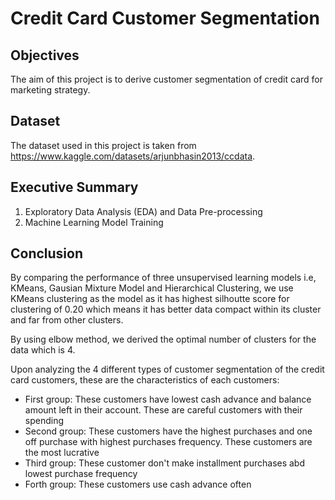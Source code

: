 # Credit Card Customer Segmentation

## Objectives
The aim of this project is to derive customer segmentation of credit card for marketing strategy.

## Dataset
The dataset used in this project is taken from https://www.kaggle.com/datasets/arjunbhasin2013/ccdata.

## Executive Summary
1. Exploratory Data Analysis (EDA) and Data Pre-processing 
2. Machine Learning Model Training

## Conclusion
By comparing the performance of three unsupervised learning models i.e, KMeans, Gausian Mixture Model and Hierarchical Clustering, we use KMeans clustering as the model as it has highest silhoutte score for clustering of 0.20 which means it has better data compact within its cluster and far from other clusters.

By using elbow method, we derived the optimal number of clusters for the data which is 4.

Upon analyzing the 4 different types of customer segmentation of the credit card customers, these are the characteristics of each customers:
- First group: These customers have lowest cash advance and balance amount left in their account. These are careful customers with their spending
- Second group: These customers have the highest purchases and one off purchase with highest purchases frequency. These customers are the most lucrative
- Third group: These customer don't make installment purchases abd lowest purchase frequency
- Forth group: These customers use cash advance often

